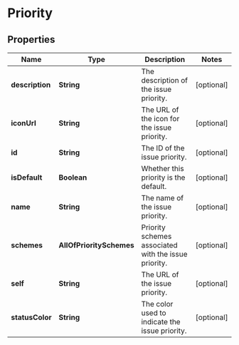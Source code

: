 # Priority

## Properties
Name | Type | Description | Notes
------------ | ------------- | ------------- | -------------
**description** | **String** | The description of the issue priority. |  [optional]
**iconUrl** | **String** | The URL of the icon for the issue priority. |  [optional]
**id** | **String** | The ID of the issue priority. |  [optional]
**isDefault** | **Boolean** | Whether this priority is the default. |  [optional]
**name** | **String** | The name of the issue priority. |  [optional]
**schemes** | **AllOfPrioritySchemes** | Priority schemes associated with the issue priority. |  [optional]
**self** | **String** | The URL of the issue priority. |  [optional]
**statusColor** | **String** | The color used to indicate the issue priority. |  [optional]
